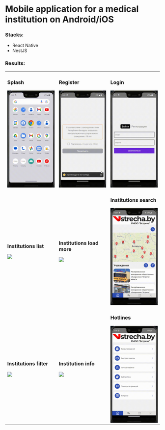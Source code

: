 <h1>Mobile application for a medical institution on Android/iOS</h1>

<h3>Stacks:</h3>
<ul>
	<li>React Native</li>
	<li>NestJS</li>
</ul>

<h3>Results:</h3>

<table>
	<tr>
		<td>
			<h3>Splash</h3>
			<img src="gif-results/start/splash-screen.gif">
		</td>
		<td>
			<h3>Register</h3>
			<img src="gif-results/start/register.gif">
		</td>
		<td>
			<h3>Login</h3>
			<img src="gif-results/start/login.gif">
		</td>
	</tr>
	<tr>
		<td>
			<h3>Institutions list</h3>
			<img src="gif-results/institutions/institutions-list.gif">
		</td>
		<td>
			<h3>Institutions load more</h3>
			<img src="gif-results/institutions/institutions-load-more.gif">
		</td>
		<td>
			<h3>Institutions search</h3>
			<img src="gif-results/institutions/institutions-search.gif">
		</td>
	</tr>
	<tr>
		<td>
			<h3>Institutions filter</h3>
			<img src="gif-results/institutions/institutions-filter.gif">
		</td>
		<td>
			<h3>Institution info</h3>
			<img src="gif-results/institutions/institution-info.gif">
		</td>
		<td>
			<h3>Hotlines</h3>
			<img src="gif-results/hotlines/hotlines.gif">
		</td>
	</tr>
</table>
